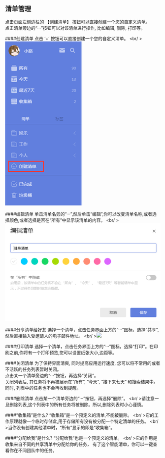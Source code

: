 ## 清单管理
点击页面左侧边栏的 【创建清单】 按钮可以直接创建一个您的自定义清单。<br />点击清单旁边的“···”按钮可以对该清单进行操作, 比如编辑, 删除, 打印等。

####创建清单
点击 ‘+’ 按钮可以直接创建一个您的自定义清单。
<br/ >![](../images/web2-addlist.png)


####编辑清单
单击清单名旁的“···”,然后单击“编辑”,你可以改变清单名称,或者选择颜色,或者选择是否在“所有”中显示该清单的内容。
<br/ >![](../images/web2-listedit.png)

####分享清单给好友
选择一个清单，点击任务界面上方的“···”图标，选择“共享”,然后直接输入受邀请人的电子邮件地址。
<br/ >![](../images/)


####打印清单
选择一个清单，点击任务界面上方的“···”图标，选择“打印”。在印刷之前,你将有一个打印预览,您可以设置纸张大小,边距等。


####关闭清单
为了保持界面清爽, 同时提高应用运行速度, 您可以将不常用的或者不活跃的任务列表暂时关闭。
<br/>点击某一个清单旁边的“···”按钮，再选择“关闭”。
<br/>关闭列表后, 其任务将不再被展示在“所有”, “今天”, “接下来七天” 和搜索结果中。同时, 列表中的任务也不会再收到提醒。

####删除清单
点击某一个清单旁边的“···”按钮，再选择“删除”。
<br/ >请注意一旦删除列表,这个列表中的所有任务将被删除。所以,删除列表时小心谨慎。

####“收集箱”是什么?
“收集箱”是一个预定义的清单,不能被删除。
<br/ >它的工作原理就像一个临时存储盒,用于存储所有没有被分配一个特定清单的任务。
<br/ >当你没有创建其他清单时，“所有”显示的即是“收集箱”。


####“分配给我”是什么?
“分配给我”也是一个预定义的清单。
<br/ >它的作用是收集来自不同的共享清单中分配给你的任务， 有了这个智能清单，你可以一键查看你在不同团队中的任务。
